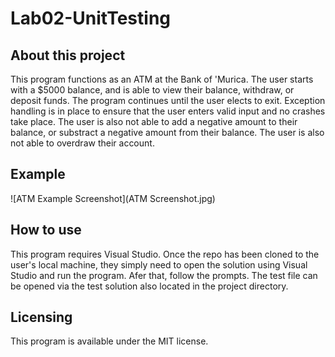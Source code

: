 # Lab02-UnitTesting

## About this project
This program functions as an ATM at the Bank of 'Murica. The user starts with a $5000 balance, and is able to view their balance, withdraw, or deposit funds. The program continues until the user elects to exit. Exception handling is in place to ensure that the user enters valid input and no crashes take place. The user is also not able to add a negative amount to their balance, or substract a negative amount from their balance. The user is also not able to overdraw their account.

## Example
![ATM Example Screenshot](ATM Screenshot.jpg)

## How to use
This program requires Visual Studio. Once the repo has been cloned to the user's local machine, they simply need to open the solution using Visual Studio and run the program. Afer that, follow the prompts. The test file can be opened via the test solution also located in the project directory.

## Licensing
This program is available under the MIT license.
